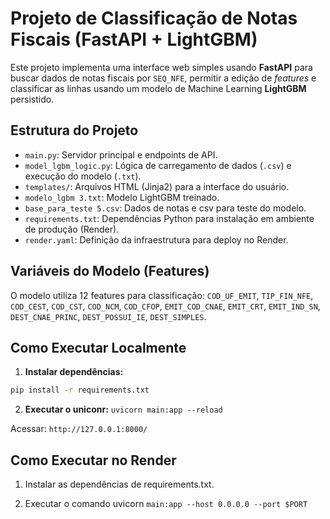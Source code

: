 # Projeto de Classificação de Notas Fiscais (FastAPI + LightGBM)

Este projeto implementa uma interface web simples usando **FastAPI** para buscar dados de notas fiscais por `SEQ_NFE`, permitir a edição de *features* e classificar as linhas usando um modelo de Machine Learning **LightGBM** persistido.

## Estrutura do Projeto

* `main.py`: Servidor principal e endpoints de API.
* `model_lgbm_logic.py`: Lógica de carregamento de dados (`.csv`) e execução do modelo (`.txt`).
* `templates/`: Arquivos HTML (Jinja2) para a interface do usuário.
* `modelo_lgbm 3.txt`: Modelo LightGBM treinado.
* `base_para_teste 5.csv`: Dados de notas e csv para teste do modelo.
* `requirements.txt`: Dependências Python para instalação em ambiente de produção (Render).
* `render.yaml`: Definição da infraestrutura para deploy no Render.

## Variáveis do Modelo (Features)

O modelo utiliza 12 features para classificação:
`COD_UF_EMIT`, `TIP_FIN_NFE`, `COD_CEST`, `COD_CST`, `COD_NCM`, `COD_CFOP`, `EMIT_COD_CNAE`, `EMIT_CRT`, `EMIT_IND_SN`, `DEST_CNAE_PRINC`, `DEST_POSSUI_IE`, `DEST_SIMPLES`.

## Como Executar Localmente

1. **Instalar dependências:**

```bash
pip install -r requirements.txt
```

2. **Executar o uniconr:**
`uvicorn main:app --reload`

Acessar: `http://127.0.0.1:8000/`

## Como Executar no Render

1. Instalar as dependências de requirements.txt.

2. Executar o comando uvicorn 
`main:app --host 0.0.0.0 --port $PORT`

